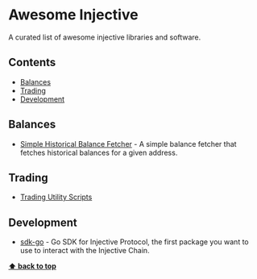 # Awesome Injective
A curated list of awesome injective libraries and software.

## Contents
- [Balances](#balances)
- [Trading](#trading)
- [Development](#development)

## Balances
- [Simple Historical Balance Fetcher](https://github.com/InjectiveLabs/simpleBalanceFetcher) - A simple balance fetcher that fetches historical balances for a given address.
## Trading
- [Trading Utility Scripts](https://github.com/InjectiveLabs/helpful_utility_scripts)
## Development
- [sdk-go](https://github.com/InjectiveLabs/sdk-go) - Go SDK for Injective Protocol, the first package you want to use to interact with the Injective Chain.

**[⬆ back to top](#contents)**
